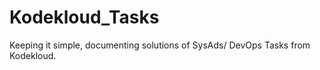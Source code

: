 # Kodekloud_Tasks

Keeping it simple, documenting solutions of SysAds/ DevOps Tasks from Kodekloud.
